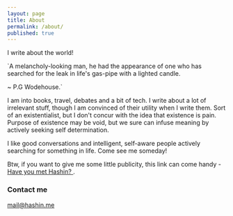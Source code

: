 ```yaml
---
layout: page
title: About
permalink: /about/
published: true
---
```


I write about the world!

`A melancholy-looking man, he had the appearance of one who has searched for the leak in life's gas-pipe with a lighted candle.  

~ P.G Wodehouse.`

I am into books, travel, debates and a bit of tech. I write about a lot of irrelevant stuff, though I am convinced of their utility when I write them. Sort of an existentialist, but I don't concur with the idea that existence is pain. Purpose of existence may be void, but we sure can infuse meaning by actively seeking self determination.  

I like good conversations and intelligent, self-aware people actively searching for something in life. Come see me someday!

Btw, if you want to give me some little publicity, this link can come handy - <a href="http://haveyoumethash.in" target="_blank">Have you met Hashin? </a>. 

### Contact me

[mail@hashin.me](mailto:mail@hashin.me)
